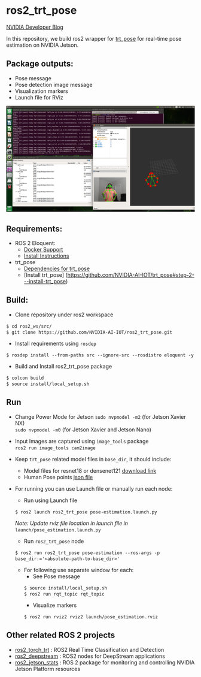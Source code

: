 # ros2_trt_pose
[NVIDIA Developer Blog](https://developer.nvidia.com/blog/implementing-robotics-applications-with-ros-2-and-ai-on-jetson-platform-2/)

In this repository, we build ros2 wrapper for [trt_pose](https://github.com/NVIDIA-AI-IOT/trt_pose) for real-time pose estimation on NVIDIA Jetson.

## Package outputs:
- Pose message
- Pose detection image message
- Visualization markers
- Launch file for RViz

![alt text](images/detected_output.png "Output from ros2_trt_pose")

## Requirements:
- ROS 2 Eloquent: <br/>
    - [Docker Support](https://github.com/NVIDIA-AI-IOT/ros2_trt_pose/blob/main/docker/README.md) <br/>
    - [Install Instructions](https://index.ros.org/doc/ros2/Installation/Eloquent/Linux-Development-Setup/) <br/>
- trt_pose
    - [Dependencies for trt_pose](https://github.com/NVIDIA-AI-IOT/trt_pose#step-1---install-dependencies) <br/>
    - [Install trt_pose] (https://github.com/NVIDIA-AI-IOT/trt_pose#step-2---install-trt_pose) <br/>

## Build:
- Clone repository under ros2 workspace <br/>
```
$ cd ros2_ws/src/
$ git clone https://github.com/NVIDIA-AI-IOT/ros2_trt_pose.git
```
- Install requirements using ```rosdep``` <br/>
```
$ rosdep install --from-paths src --ignore-src --rosdistro eloquent -y
```
- Build and Install ros2_trt_pose package <br/>
```
$ colcon build
$ source install/local_setup.sh
```

## Run
- Change Power Mode for Jetson
``` sudo nvpmodel -m2 ``` (for Jetson Xavier NX) <br/>
``` sudo nvpmodel -m0 ``` (for Jetson Xavier and Jetson Nano) <br/>
- Input Images are captured using ```image_tools``` package <br/>
``` ros2 run image_tools cam2image ```
- Keep ```trt_pose``` related model files in ```base_dir```, it should include:<br/>
    - Model files for resnet18 or densenet121 [download link](https://github.com/NVIDIA-AI-IOT/trt_pose#step-3---run-the-example-notebook) 
    - Human Pose points [json file](https://github.com/NVIDIA-AI-IOT/trt_pose/blob/master/tasks/human_pose/human_pose.json)
- For running you can use Launch file or manually run each node: <br/>
    - Run using Launch file <br/>
    ```
    $ ros2 launch ros2_trt_pose pose-estimation.launch.py
    ```
    *Note: Update rviz file location in launch file in* ```launch/pose_estimation.launch.py``` <br/>

    - Run ```ros2_trt_pose``` node <br/>
    ``` 
    $ ros2 run ros2_trt_pose pose-estimation --ros-args -p base_dir:='<absolute-path-to-base_dir>'
    ```
    - For following use separate window for each:<br/>
        - See Pose message <br/>
        ```
        $ source install/local_setup.sh
        $ ros2 run rqt_topic rqt_topic
        ```
        - Visualize markers <br/>
        ```
        $ ros2 run rviz2 rviz2 launch/pose_estimation.rviz
        ```

## Other related ROS 2 projects
- [ros2_torch_trt](https://github.com/NVIDIA-AI-IOT/ros2_torch_trt) : ROS2 Real Time Classification and Detection <br/>
- [ros2_deepstream](https://github.com/NVIDIA-AI-IOT/ros2_deepstream) : ROS2 nodes for DeepStream applications <br/>
- [ros2_jetson_stats](https://github.com/NVIDIA-AI-IOT/ros2_jetson_stats) : ROS 2 package for monitoring and controlling NVIDIA Jetson Platform resources <br/>

